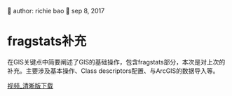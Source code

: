 🐞 author: richie bao 📅 sep 8, 2017
# fragstats补充
在GIS关键点中简要阐述了GIS的基础操作，包含fragstats部分，本次是对上次的补充。主要涉及基本操作、Class descriptors配置、与ArcGIS的数据导入等。

[视频_清晰版下载](https://pan.baidu.com/s/1miBTfxm)